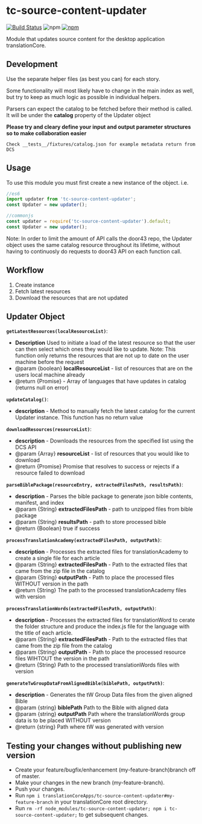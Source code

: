 # tc-source-content-updater

[![Build Status](https://api.travis-ci.org/translationCoreApps/tc-source-content-updater.svg?branch=master)](https://travis-ci.org/translationCoreApps/tc-source-content-updater)
![npm](https://img.shields.io/npm/dt/tc-source-content-updater.svg)
[![npm](https://img.shields.io/npm/v/tc-source-content-updater.svg)](https://www.npmjs.com/package/tc-source-content-updater)

Module that updates source content for the desktop application translationCore.

## Development

Use the separate helper files (as best you can) for each story.

Some functionality will most likely have to change in the main index as well, but try to keep as much logic as possible in individual helpers.

Parsers can expect the catalog to be fetched before their method is called. It will be under 
the **catalog** property of the Updater object

**Please try and cleary define your input and output parameter structures so to make collaboration easier**

`Check __tests__/fixtures/catalog.json
for example metadata return from DCS`

## Usage

To use this module you must first create a new instance of the object.
i.e.

```js
//es6
import updater from 'tc-source-content-updater';
const Updater = new updater();

//commonjs
const updater = require('tc-source-content-updater').default;
const Updater = new updater();
```

Note: In order to limit the amount of API calls the door43 repo, the Updater object uses the same catalog resource throughout its lifetime, without having to continuosly do requests to door43 API on each function call.

## Workflow

1. Create instance
2. Fetch latest resources
3. Download the resources that are not updated

## Updater Object

**`getLatestResources(localResourceList)`**:

- **Description**
Used to initiate a load of the latest resource so that the user can then select which ones
they would like to update.
Note: This function only returns the resources that are not up to date on the user machine
before the request
- @param {boolean} **localResourceList** - list of resources that are on the users local machine already
- @return {Promise} - Array of languages that have updates in catalog (returns null on error)

**`updateCatalog()`**:

- **description** - Method to manually fetch the latest catalog for the current
Updater instance. This function has no return value

**`downloadResources(resourceList)`**:

- **description** - Downloads the resources from the specified list using the DCS API
- @param {Array} **resourceList** - list of resources that you would like to download
- @return {Promise} Promise that resolves to success or rejects if a resource failed to download

**`parseBiblePackage(resourceEntry, extractedFilesPath, resultsPath)`**:

- **description** - Parses the bible package to generate json bible contents, manifest, and index
- @param {String} **extractedFilesPath** - path to unzipped files from bible package
- @param {String} **resultsPath** - path to store processed bible
- @return {Boolean} true if success

**`processTranslationAcademy(extractedFilesPath, outputPath)`**:

- **description** - Processes the extracted files for translationAcademy to create a single file for each article
- @param {String} **extractedFilesPath** - Path to the extracted files that came from the zip file in the catalog
- @param {String} **outputPath** - Path to place the processed files WITHOUT version in the path
- @return {String} The path to the processed translationAcademy files with version

 **`processTranslationWords(extractedFilesPath, outputPath)`**:

- **description** - Processes the extracted files for translationWord to cerate the folder structure and produce the index.js file for the language with the title of each article.
- @param {String} **extractedFilesPath** - Path to the extracted files that came from the zip file from the catalog
- @param {String} **outputPath** - Path to place the processed resource files WIHTOUT the version in the path
- @return {String} Path to the processed translationWords files with version

 **`generateTwGroupDataFromAlignedBible(biblePath, outputPath)`**:

- **description** - Generates the tW Group Data files from the given aligned Bible
- @param {string} **biblePath** Path to the Bible with aligned data
- @param {string} **outputPath** Path where the translationWords group data is to be placed WITHOUT version
- @return {string} Path where tW was generated with version

## Testing your changes without publishing new version

- Create your feature/bugfix/enhancement (my-feature-branch)branch off of master.
- Make your changes in the new branch (my-feature-branch).
- Push your changes.
- Run `npm i translationCoreApps/tc-source-content-updater#my-feature-branch` in your translationCore root directory.
- Run `rm -rf node_modules/tc-source-content-updater; npm i tc-source-content-updater;` to get subsequent changes.
